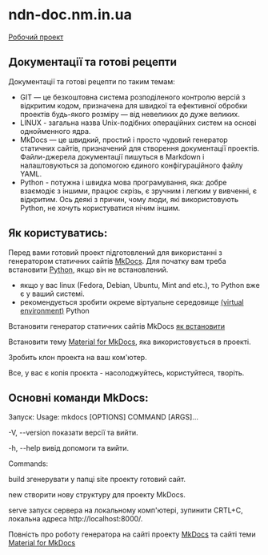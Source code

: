 # ndn-doc.nm.in.ua
[Робочий проект](https://ndn-doc.nm.in.ua)
## Документації та готові рецепти
Документації та готові рецепти по таким темам:
  * GIT  — це безкоштовна система розподіленого контролю версій з відкритим кодом, призначена для швидкої та ефективної обробки проектів будь-якого розміру — від невеликих до дуже великих.
  * LINUX - загальна назва Unix-подібних операційних систем на основі однойменного ядра.
  * MkDocs — це швидкий, простий і просто чудовий генератор статичних сайтів, призначений для створення документації проектів. Файли-джерела документації пишуться в Markdown і налаштовуються за допомогою єдиного конфігураційного файлу YAML.
  * Python - потужна і швидка мова програмування, яка: добре взаємодіє з іншими, працює скрізь, є зручним і легким у вивченні, є відкритим. Ось деякі з причин, чому люди, які використовують Python, не хочуть користуватися нічим іншим.

## Як користуватись:

Перед вами готовий проект підготовлений для використанні з генератором статичних сайтів [MkDocs](https://www.mkdocs.org).
Для початку вам треба встановити [Python](https://www.python.org), якщо він не встановлений.
  * якщо у вас linux (Fedora, Debian, Ubuntu, Mint and etc.), то Python вже є у ваший системі. 
  * рекомендується зробити окреме віртуальне середовище [(virtual environment)](https://docs.python.org/3/library/venv.html) Python 

Встановити генератор статичних сайтів MkDocs [як встановити](https://www.mkdocs.org/user-guide/installation/)

Встановити тему [Material for MkDocs](https://squidfunk.github.io/mkdocs-material/getting-started/), яка використовується в проекті.

Зробить клон проекта на ваш ком'ютер.

Все, у вас є копія проєкта - насолоджуйтесь, користуйтеся, творіть.

## Основні команди MkDocs:

Запуск: Usage: mkdocs [OPTIONS] COMMAND [ARGS]...

-V, --version         показати версії та вийти. 

-h, --help            вивід допомоги та вийти.

Commands:

build      згенерувати у папці site проекту готовий сайт.

new        створити нову структуру для проекту MkDocs.

serve      запуск сервера на локальному комп'ютері, зупинити CRTL+C, локальна адреса http://localhost:8000/.

Повність про роботу генератора на сайті проекту [MkDocs](https://www.mkdocs.org) та сайті теми [Material for MkDocs](https://squidfunk.github.io/mkdocs-material/)